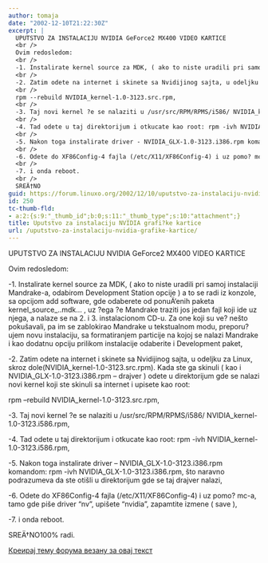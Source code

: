 ```yaml
---
author: tomaja
date: "2002-12-10T21:22:30Z"
excerpt: |
  UPUTSTVO ZA INSTALACIJU NVIDIA GeForce2 MX400 VIDEO KARTICE
  <br />
  Ovim redosledom:
  <br />
  -1. Instalirate kernel source za MDK, ( ako to niste uradili pri samoj instalaciji Mandrake-a, odabirom Development Station opcije ) a to se radi iz konzole, sa opcijom add software, gde odaberete od ponuÄ‘enih paketa kernel_source_..mdk... , uz ?ega ?e Mandrake traziti jos jedan fajl koji ide uz njega, a nalaze se na 2. i 3. instalacionom CD-u. Za one koji su ve? nešto pokušavali, pa im se zablokirao Mandrake u tekstualnom modu, preporu?ujem novu instalaciju, sa formatiranjem particije na kojoj se nalazi Mandrake i kao dodatnu opciju prilikom instalacije odaberite i Development paket,
  <br />
  -2. Zatim odete na internet i skinete sa Nvidijinog sajta, u odeljku za Linux, skroz dole(NVIDIA_kernel-1.0-3123.src.rpm). Kada ste ga skinuli ( kao i NVIDIA_GLX-1.0-3123.i386.rpm - drajver ) odete u direktorijum gde se nalazi novi kernel  koji ste skinuli sa internet i upisete kao root:
  <br />
  rpm --rebuild NVIDIA_kernel-1.0-3123.src.rpm,
  <br />
  -3. Taj novi kernel ?e se nalaziti u /usr/src/RPM/RPMS/i586/ NVIDIA_kernel-1.0-3123.i586.rpm,
  <br />
  -4. Tad odete u taj direktorijum i otkucate kao root: rpm -ivh NVIDIA_kernel-1.0-3123.i586.rpm,
  <br />
  -5. Nakon toga instalirate driver - NVIDIA_GLX-1.0-3123.i386.rpm komandom: rpm -ivh NVIDIA_GLX-1.0-3123.i386.rpm, što naravno podrazumeva da ste otišli u direktorijum gde se taj drajver nalazi,
  <br />
  -6. Odete do XF86Config-4 fajla (/etc/X11/XF86Config-4) i uz pomo? mc-a, tamo gde piše driver &#8220;nv&#8221;, upišete &#8220;nvidia&#8221;, zapamtite izmene ( save ),
  <br />
  -7. i onda reboot.
  <br />
  SREÄ†NO
guid: https://forum.linuxo.org/2002/12/10/uputstvo-za-instalaciju-nvidia-grafike-kartice/
id: 250
tc-thumb-fld:
- a:2:{s:9:"_thumb_id";b:0;s:11:"_thumb_type";s:10:"attachment";}
title: Uputstvo za instalaciju NVIDIA grafi?ke kartice
url: /uputstvo-za-instalaciju-nvidia-grafike-kartice/
---
```

UPUTSTVO ZA INSTALACIJU NVIDIA GeForce2 MX400 VIDEO KARTICE  
  
Ovim redosledom:  
  
-1. Instalirate kernel source za MDK, ( ako to niste uradili pri samoj instalaciji Mandrake-a, odabirom Development Station opcije ) a to se radi iz konzole, sa opcijom add software, gde odaberete od ponuÄ‘enih paketa kernel\_source\_..mdk&#8230; , uz ?ega ?e Mandrake traziti jos jedan fajl koji ide uz njega, a nalaze se na 2. i 3. instalacionom CD-u. Za one koji su ve? nešto pokušavali, pa im se zablokirao Mandrake u tekstualnom modu, preporu?ujem novu instalaciju, sa formatiranjem particije na kojoj se nalazi Mandrake i kao dodatnu opciju prilikom instalacije odaberite i Development paket,  
  
-2. Zatim odete na internet i skinete sa Nvidijinog sajta, u odeljku za Linux, skroz dole(NVIDIA\_kernel-1.0-3123.src.rpm). Kada ste ga skinuli ( kao i NVIDIA\_GLX-1.0-3123.i386.rpm &#8211; drajver ) odete u direktorijum gde se nalazi novi kernel koji ste skinuli sa internet i upisete kao root:  
  
rpm &#8211;rebuild NVIDIA_kernel-1.0-3123.src.rpm,  
  
-3. Taj novi kernel ?e se nalaziti u /usr/src/RPM/RPMS/i586/ NVIDIA_kernel-1.0-3123.i586.rpm,  
  
-4. Tad odete u taj direktorijum i otkucate kao root: rpm -ivh NVIDIA_kernel-1.0-3123.i586.rpm,  
  
-5. Nakon toga instalirate driver &#8211; NVIDIA\_GLX-1.0-3123.i386.rpm komandom: rpm -ivh NVIDIA\_GLX-1.0-3123.i386.rpm, što naravno podrazumeva da ste otišli u direktorijum gde se taj drajver nalazi,  
  
-6. Odete do XF86Config-4 fajla (/etc/X11/XF86Config-4) i uz pomo? mc-a, tamo gde piše driver &#8220;nv&#8221;, upišete &#8220;nvidia&#8221;, zapamtite izmene ( save ),  
  
-7. i onda reboot.  
  
SREÄ†NO<!--break-->100% radi.

[Креирај тему форума везану за овај текст](https://linuxo.org/nova-tema-na-forumu/?se_pid=250)